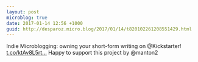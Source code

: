```yaml
---
layout: post
microblog: true
date: 2017-01-14 12:56 +1000
guid: http://desparoz.micro.blog/2017/01/14/t820102261208551429.html
---
```

Indie Microblogging: owning your short-form writing on @Kickstarter! [t.co/ktAv8L5rt...](https://t.co/ktAv8L5rtL) Happy to support this project by @manton2
